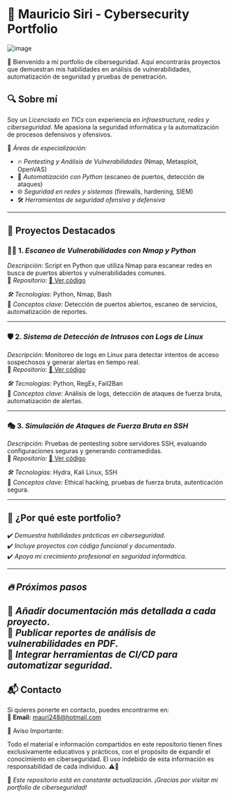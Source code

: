 # 🚀 Mauricio Siri - Cybersecurity Portfolio  
![image](https://github.com/user-attachments/assets/3aca9152-472b-4000-a2e8-c31ca52fe35c)


🚀 Bienvenido a mi portfolio de ciberseguridad. Aquí encontrarás proyectos que demuestran mis habilidades en análisis de vulnerabilidades, automatización de seguridad y pruebas de penetración.  

## 🔍 Sobre mí  
Soy un *Licenciado en TICs* con experiencia en *infraestructura, redes y ciberseguridad*. Me apasiona la seguridad informática y la automatización de procesos defensivos y ofensivos.  

📌 *Áreas de especialización:*  
- 🔥 *Pentesting y Análisis de Vulnerabilidades* (Nmap, Metasploit, OpenVAS)  
- 🔄 *Automatización con Python* (escaneo de puertos, detección de ataques)  
- 🌐 *Seguridad en redes y sistemas* (firewalls, hardening, SIEM)  
- 🛠️ *Herramientas de seguridad ofensiva y defensiva*  

---

## 📂 Proyectos Destacados  

### 🕵️‍♂️ 1. *Escaneo de Vulnerabilidades con Nmap y Python*  
*Descripción:* Script en Python que utiliza Nmap para escanear redes en busca de puertos abiertos y vulnerabilidades comunes.  
📎 *Repositorio:* [🔗 Ver código](#)  

*🛠️ Tecnologías:* Python, Nmap, Bash  
📌 *Conceptos clave:* Detección de puertos abiertos, escaneo de servicios, automatización de reportes.  

---

### 🛡️ 2. *Sistema de Detección de Intrusos con Logs de Linux*  
*Descripción:* Monitoreo de logs en Linux para detectar intentos de acceso sospechosos y generar alertas en tiempo real.  
📎 *Repositorio:* [🔗 Ver código](#)  

*🛠️ Tecnologías:* Python, RegEx, Fail2Ban  
📌 *Conceptos clave:* Análisis de logs, detección de ataques de fuerza bruta, automatización de alertas.  

---

### 🎭 3. *Simulación de Ataques de Fuerza Bruta en SSH*  
*Descripción:* Pruebas de pentesting sobre servidores SSH, evaluando configuraciones seguras y generando contramedidas.  
📎 *Repositorio:* [🔗 Ver código](#)  

*🛠️ Tecnologías:* Hydra, Kali Linux, SSH  
📌 *Conceptos clave:* Ethical hacking, pruebas de fuerza bruta, autenticación segura.  

---

## 🎯 ¿Por qué este portfolio?  
✔️ *Demuestra habilidades prácticas en ciberseguridad*.  
✔️ *Incluye proyectos con código funcional y documentado*.  
✔️ *Apoya mi crecimiento profesional en seguridad informática*.  


---

## *🔥 Próximos pasos*  
🚀 *Añadir documentación más detallada a cada proyecto*.  
🚀 *Publicar reportes de análisis de vulnerabilidades en PDF*.  
🚀 *Integrar herramientas de CI/CD para automatizar seguridad*.
---

## 📬 Contacto  
Si quieres ponerte en contacto, puedes encontrarme en:  
📧 **Email:** [mauri248@hotmail.com](mailto:tuemail@example.com)  

📢 Aviso Importante:

Todo el material e información compartidos en este repositorio tienen fines exclusivamente educativos y prácticos, con el propósito de expandir el conocimiento en ciberseguridad. El uso indebido de esta información es responsabilidad de cada individuo. ⚠️🔐

🚀 *Este repositorio está en constante actualización. ¡Gracias por visitar mi portfolio de ciberseguridad!*  

